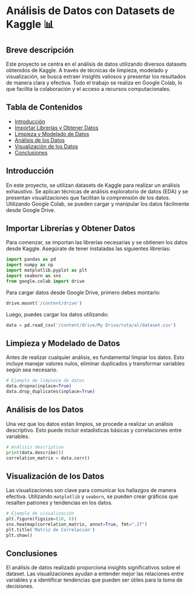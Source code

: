

# Análisis de Datos con Datasets de Kaggle 📊

## Breve descripción
Este proyecto se centra en el análisis de datos utilizando diversos datasets obtenidos de Kaggle. A través de técnicas de limpieza, modelado y visualización, se busca extraer insights valiosos y presentar los resultados de manera clara y efectiva. Todo el trabajo se realiza en Google Colab, lo que facilita la colaboración y el acceso a recursos computacionales.

## Tabla de Contenidos
- [Introducción](#introducción)
- [Importar Librerías y Obtener Datos](#importar-librerías-y-obtener-datos)
- [Limpieza y Modelado de Datos](#limpieza-y-modelado-de-datos)
- [Análisis de los Datos](#análisis-de-los-datos)
- [Visualización de los Datos](#visualización-de-los-datos)
- [Conclusiones](#conclusiones)

## Introducción
En este proyecto, se utilizan datasets de Kaggle para realizar un análisis exhaustivo. Se aplican técnicas de análisis exploratorio de datos (EDA) y se presentan visualizaciones que facilitan la comprensión de los datos. Utilizando Google Colab, se pueden cargar y manipular los datos fácilmente desde Google Drive.

## Importar Librerías y Obtener Datos
Para comenzar, se importan las librerías necesarias y se obtienen los datos desde Kaggle. Asegúrate de tener instaladas las siguientes librerías:

```python
import pandas as pd
import numpy as np
import matplotlib.pyplot as plt
import seaborn as sns
from google.colab import drive
```

Para cargar datos desde Google Drive, primero debes montarlo:

```python
drive.mount('/content/drive')
```

Luego, puedes cargar los datos utilizando:

```python
data = pd.read_csv('/content/drive/My Drive/ruta/al/dataset.csv')
```

## Limpieza y Modelado de Datos
Antes de realizar cualquier análisis, es fundamental limpiar los datos. Esto incluye manejar valores nulos, eliminar duplicados y transformar variables según sea necesario.

```python
# Ejemplo de limpieza de datos
data.dropna(inplace=True)
data.drop_duplicates(inplace=True)
```

## Análisis de los Datos
Una vez que los datos están limpios, se procede a realizar un análisis descriptivo. Esto puede incluir estadísticas básicas y correlaciones entre variables.

```python
# Análisis descriptivo
print(data.describe())
correlation_matrix = data.corr()
```

## Visualización de los Datos
Las visualizaciones son clave para comunicar los hallazgos de manera efectiva. Utilizando `matplotlib` y `seaborn`, se pueden crear gráficos que resalten patrones y tendencias en los datos.

```python
# Ejemplo de visualización
plt.figure(figsize=(10, 6))
sns.heatmap(correlation_matrix, annot=True, fmt=".2f")
plt.title('Matriz de Correlación')
plt.show()
```

## Conclusiones
El análisis de datos realizado proporciona insights significativos sobre el dataset. Las visualizaciones ayudan a entender mejor las relaciones entre variables y a identificar tendencias que pueden ser útiles para la toma de decisiones.
```
